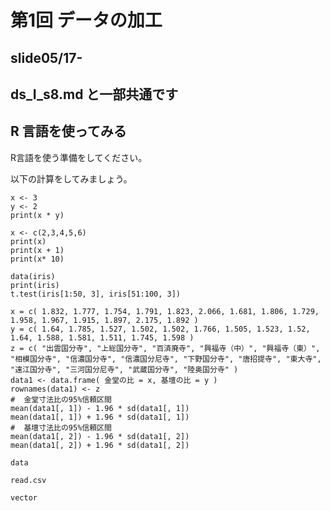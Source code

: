 # 第1回 データの加工

## slide05/17-
## ds_I_s8.md と一部共通です


## R 言語を使ってみる

R言語を使う準備をしてください。

以下の計算をしてみましょう。

~~~
x <- 3
y <- 2
print(x * y)
~~~

~~~
x <- c(2,3,4,5,6)
print(x)
print(x + 1)
print(x* 10)
~~~

~~~
data(iris)
print(iris)
t.test(iris[1:50, 3], iris[51:100, 3])
~~~

~~~~
x = c( 1.832, 1.777, 1.754, 1.791, 1.823, 2.066, 1.681, 1.806, 1.729, 1.958, 1.967, 1.915, 1.897, 2.175, 1.892 )
y = c( 1.64, 1.785, 1.527, 1.502, 1.502, 1.766, 1.505, 1.523, 1.52, 1.64, 1.588, 1.581, 1.511, 1.745, 1.598 )
z = c( "出雲国分寺", "上総国分寺", "百済廃寺", "興福寺（中）", "興福寺（東）", "相模国分寺", "信濃国分寺", "信濃国分尼寺", "下野国分寺", "唐招提寺", "東大寺", "遠江国分寺", "三河国分尼寺", "武蔵国分寺", "陸奥国分寺" )
data1 <- data.frame( 金堂の比 = x, 基壇の比 = y )
rownames(data1) <- z
#  金堂寸法比の95%信頼区間
mean(data1[, 1]) - 1.96 * sd(data1[, 1])
mean(data1[, 1]) + 1.96 * sd(data1[, 1])
#  基壇寸法比の95%信頼区間
mean(data1[, 2]) - 1.96 * sd(data1[, 2])
mean(data1[, 2]) + 1.96 * sd(data1[, 2])

~~~~



~~~~
data

read.csv

vector




~~~~